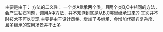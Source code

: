 主要是由于：
    方法的二义性：
    一个类A继承两个类，且两个类B,C中相同的方法，会产生钻石问题，调用A中方法，并不知道到底是从B,C哪里继承过来的
    其次并不时技术不可以实现
    主要是由于设计风格，增加了多继承，会增加代码的复杂度，且多继承的应用场景并不太多